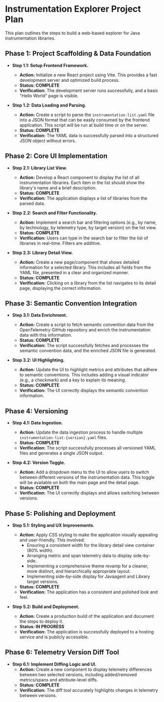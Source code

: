 # Instrumentation Explorer Project Plan

This plan outlines the steps to build a web-based explorer for Java instrumentation libraries.

## Phase 1: Project Scaffolding & Data Foundation

*   **Step 1.1: Setup Frontend Framework.**
    *   **Action:** Initialize a new React project using Vite. This provides a fast development server and optimized build process.
    *   **Status: COMPLETE**
    *   **Verification:** The development server runs successfully, and a basic "Hello World" page is visible.

*   **Step 1.2: Data Loading and Parsing.**
    *   **Action:** Create a script to parse the `instrumentation-list.yaml` file into a JSON format that can be easily consumed by the frontend application. This script will be run at build time or on the server.
    *   **Status: COMPLETE**
    *   **Verification:** The YAML data is successfully parsed into a structured JSON object without errors.

## Phase 2: Core UI Implementation

*   **Step 2.1: Library List View.**
    *   **Action:** Develop a React component to display the list of all instrumentation libraries. Each item in the list should show the library's name and a brief description.
    *   **Status: COMPLETE**
    *   **Verification:** The application displays a list of libraries from the parsed data.

*   **Step 2.2: Search and Filter Functionality.**
    *   **Action:** Implement a search bar and filtering options (e.g., by name, by technology, by telemetry type, by target version) on the list view.
    *   **Status: COMPLETE**
    *   **Verification:** Users can type in the search bar to filter the list of libraries in real-time. Filters are additive.

*   **Step 2.3: Library Detail View.**
    *   **Action:** Create a new page/component that shows detailed information for a selected library. This includes all fields from the YAML file, presented in a clear and organized manner.
    *   **Status: COMPLETE**
    *   **Verification:** Clicking on a library from the list navigates to its detail page, displaying the correct information.

## Phase 3: Semantic Convention Integration

*   **Step 3.1: Data Enrichment.**
    *   **Action:** Create a script to fetch semantic convention data from the OpenTelemetry GitHub repository and enrich the instrumentation data with this information.
    *   **Status: COMPLETE**
    *   **Verification:** The script successfully fetches and processes the semantic convention data, and the enriched JSON file is generated.

*   **Step 3.2: UI Highlighting.**
    *   **Action:** Update the UI to highlight metrics and attributes that adhere to semantic conventions. This includes adding a visual indicator (e.g., a checkmark) and a key to explain its meaning.
    *   **Status: COMPLETE**
    *   **Verification:** The UI correctly displays the semantic convention information.

## Phase 4: Versioning

*   **Step 4.1: Data Ingestion.**
    *   **Action:** Update the data ingestion process to handle multiple `instrumentation-list-{version}.yaml` files.
    *   **Status: COMPLETE**
    *   **Verification:** The script successfully processes all versioned YAML files and generates a single JSON output.

*   **Step 4.2: Version Toggle.**
    *   **Action:** Add a dropdown menu to the UI to allow users to switch between different versions of the instrumentation data. This toggle will be available on both the main page and the detail page.
    *   **Status: COMPLETE**
    *   **Verification:** The UI correctly displays and allows switching between versions.

## Phase 5: Polishing and Deployment

*   **Step 5.1: Styling and UX Improvements.**
    *   **Action:** Apply CSS styling to make the application visually appealing and user-friendly. This involved:
        *   Ensuring a consistent width for the library detail view container (80% width).
        *   Arranging metric and span telemetry data to display side-by-side.
        *   Implementing a comprehensive theme revamp for a cleaner, more distinct, and hierarchically appropriate layout.
        *   Implementing side-by-side display for Javaagent and Library target versions.
    *   **Status: COMPLETE**
    *   **Verification:** The application has a consistent and polished look and feel.

*   **Step 5.2: Build and Deployment.**
    *   **Action:** Create a production build of the application and document the steps to deploy it.
    *   **Status: IN PROGRESS**
    *   **Verification:** The application is successfully deployed to a hosting service and is publicly accessible.

## Phase 6: Telemetry Version Diff Tool

*   **Step 6.1: Implement Diffing Logic and UI.**
    *   **Action:** Create a new component to display telemetry differences between two selected versions, including added/removed metrics/spans and attribute-level diffs.
    *   **Status: COMPLETE**
    *   **Verification:** The diff tool accurately highlights changes in telemetry between versions.